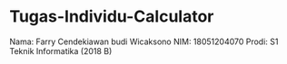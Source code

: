 # Tugas-Individu-Calculator

Nama: Farry Cendekiawan budi Wicaksono
NIM: 18051204070
Prodi: S1 Teknik Informatika (2018 B)
